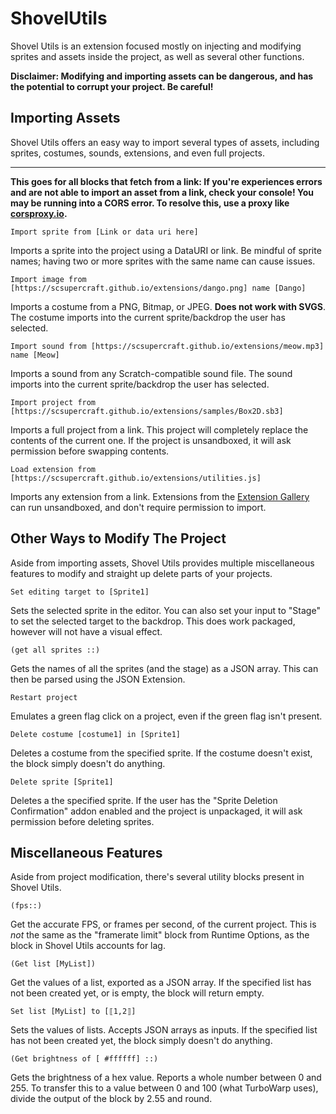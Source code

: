 # ShovelUtils

Shovel Utils is an extension focused mostly on injecting and modifying sprites and assets inside the project, as well as several other functions.

**Disclaimer: Modifying and importing assets can be dangerous, and has the potential to corrupt your project. Be careful!**

## Importing Assets

Shovel Utils offers an easy way to import several types of assets, including sprites, costumes, sounds, extensions, and even full projects.

---

**This goes for all blocks that fetch from a link: If you're experiences errors and are not able to import an asset from a link, check your console! You may be running into a CORS error. To resolve this, use a proxy like [corsproxy.io](https://corsproxy.io).**

```scratch
Import sprite from [Link or data uri here]
```

Imports a sprite into the project using a DataURI or link. Be mindful of sprite names; having two or more sprites with the same name can cause issues.

```scratch
Import image from [https://scsupercraft.github.io/extensions/dango.png] name [Dango]
```

Imports a costume from a PNG, Bitmap, or JPEG. **Does not work with SVGS**. The costume imports into the current sprite/backdrop the user has selected.

```scratch
Import sound from [https://scsupercraft.github.io/extensions/meow.mp3] name [Meow]
```

Imports a sound from any Scratch-compatible sound file. The sound imports into the current sprite/backdrop the user has selected.

```scratch
Import project from [https://scsupercraft.github.io/extensions/samples/Box2D.sb3]
```

Imports a full project from a link. This project will completely replace the contents of the current one. If the project is unsandboxed, it will ask permission before swapping contents.

```scratch
Load extension from [https://scsupercraft.github.io/extensions/utilities.js]
```

Imports any extension from a link. Extensions from the [Extension Gallery](https://extensions.turbowarp.org) can run unsandboxed, and don't require permission to import.

## Other Ways to Modify The Project

Aside from importing assets, Shovel Utils provides multiple miscellaneous features to modify and straight up delete parts of your projects.

```scratch
Set editing target to [Sprite1]
```

Sets the selected sprite in the editor. You can also set your input to "Stage" to set the selected target to the backdrop. This does work packaged, however will not have a visual effect.

```scratch
(get all sprites ::)
```

Gets the names of all the sprites (and the stage) as a JSON array. This can then be parsed using the JSON Extension.

```scratch
Restart project
```

Emulates a green flag click on a project, even if the green flag isn't present.

```scratch
Delete costume [costume1] in [Sprite1]
```

Deletes a costume from the specified sprite. If the costume doesn't exist, the block simply doesn't do anything.

```scratch
Delete sprite [Sprite1]
```

Deletes a the specified sprite. If the user has the "Sprite Deletion Confirmation" addon enabled and the project is unpackaged, it will ask permission before deleting sprites.

## Miscellaneous Features

Aside from project modification, there's several utility blocks present in Shovel Utils.

```scratch
(fps::)
```

Get the accurate FPS, or frames per second, of the current project. This is *not* the same as the "framerate limit" block from Runtime Options, as the block in Shovel Utils accounts for lag.

```scratch
(Get list [MyList])
```

Get the values of a list, exported as a JSON array. If the specified list has not been created yet, or is empty, the block will return empty.

```scratch
Set list [MyList] to [⟦1,2⟧]
```

Sets the values of lists. Accepts JSON arrays as inputs. If the specified list has not been created yet, the block simply doesn't do anything.

```scratch
(Get brightness of [ #ffffff] ::)
```

Gets the brightness of a hex value. Reports a whole number between 0 and 255. To transfer this to a value between 0 and 100 (what TurboWarp uses), divide the output of the block by 2.55 and round.
